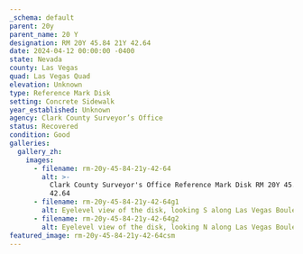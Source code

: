 ```yaml
---
_schema: default
parent: 20y
parent_name: 20 Y
designation: RM 20Y 45.84 21Y 42.64
date: 2024-04-12 00:00:00 -0400
state: Nevada
county: Las Vegas
quad: Las Vegas Quad
elevation: Unknown
type: Reference Mark Disk
setting: Concrete Sidewalk
year_established: Unknown
agency: Clark County Surveyor’s Office
status: Recovered
condition: Good
galleries:
  gallery_zh:
    images:
      - filename: rm-20y-45-84-21y-42-64
        alt: >-
          Clark County Surveyor's Office Reference Mark Disk RM 20Y 45.84 21Y
          42.64
      - filename: rm-20y-45-84-21y-42-64g1
        alt: Eyelevel view of the disk, looking S along Las Vegas Boulevard
      - filename: rm-20y-45-84-21y-42-64g2
        alt: Eyelevel view of the disk, looking N along Las Vegas Boulevard
featured_image: rm-20y-45-84-21y-42-64csm
---
```

